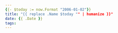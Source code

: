 ```yaml
---
{{- $today := now.Format "2006-01-02"}}
title: "{{ replace .Name $today "" | humanize }}"
date: {{ .Date }}
tags:
---
```


<!--more-->
